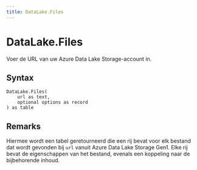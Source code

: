 ```yaml
---
title: DataLake.Files
---
```


# DataLake.Files


Voer de URL van uw Azure Data Lake Storage-account in.


## Syntax

```powerquery
DataLake.Files(
    url as text,
    optional options as record
) as table
```


## Remarks

Hiermee wordt een tabel geretourneerd die een rij bevat voor elk bestand dat wordt gevonden bij <code>url</code> vanuit Azure Data Lake Storage Gen1. Elke rij bevat de eigenschappen van het bestand, evenals een koppeling naar de bijbehorende inhoud.


